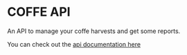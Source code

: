 # COFFE API

An API to manage your coffe harvests and get some reports.

You can check out the [api documentation here](api-doc.md)
